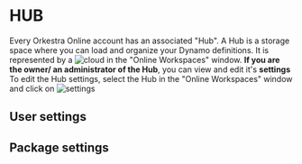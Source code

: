 # HUB

Every Orkestra Online account has an associated "Hub". 
A Hub is a storage space where you can load and organize your Dynamo definitions. It is represented by a ![cloud](https://datashapes.files.wordpress.com/2020/05/cloudi.png?resize=119%2C119)  in the "Online Workspaces" window.
**If you are the owner/ an administrator of the Hub**, you can view and edit it's **settings** 
To edit the Hub settings, select the Hub in the "Online Workspaces" window and click on ![settings](https://datashapes.files.wordpress.com/2020/05/hub-settings.png?)


## User settings


## Package settings

